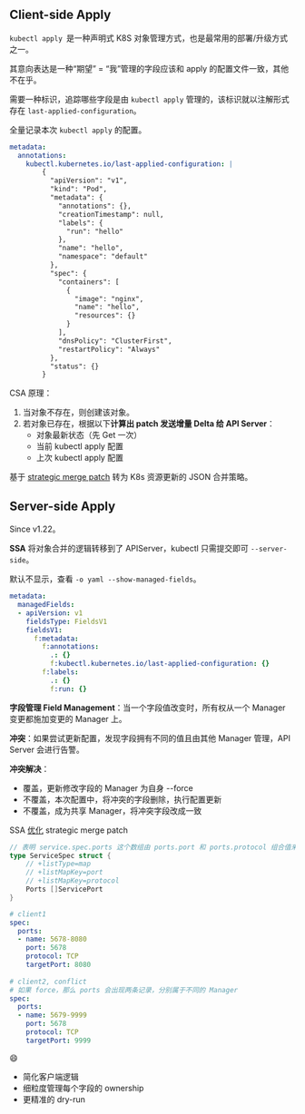 ## Client-side Apply

`kubectl apply `是一种声明式 K8S 对象管理方式，也是最常用的部署/升级方式之一。

其意向表达是一种“期望” = “我”管理的字段应该和 apply 的配置文件一致，其他不在乎。

需要一种标识，追踪哪些字段是由 `kubectl apply` 管理的，该标识就以注解形式存在 `last-applied-configuration`。

全量记录本次 `kubectl apply` 的配置。

```yaml
metadata:
  annotations:
	kubectl.kubernetes.io/last-applied-configuration: |
        {
          "apiVersion": "v1",
          "kind": "Pod",
          "metadata": {
            "annotations": {},
            "creationTimestamp": null,
            "labels": {
              "run": "hello"
            },
            "name": "hello",
            "namespace": "default"
          },
          "spec": {
            "containers": [
              {
                "image": "nginx",
                "name": "hello",
                "resources": {}
              }
            ],
            "dnsPolicy": "ClusterFirst",
            "restartPolicy": "Always"
          },
          "status": {}
        }
```

CSA 原理：

1. 当对象不存在，则创建该对象。
2. 若对象已存在，根据以下**计算出 patch 发送增量 Delta 给 API Server**：
   - 对象最新状态（先 Get 一次）
   - 当前 kubectl apply 配置
   - 上次 kubectl apply 配置

基于 [strategic merge patch](https://kubernetes.io/docs/tasks/manage-kubernetes-objects/declarative-config/#how-apply-calculates-differences-and-merges-changes) 转为 K8s 资源更新的 JSON 合并策略。

## Server-side Apply

Since v1.22。

**SSA** 将对象合并的逻辑转移到了 APIServer，kubectl 只需提交即可 `--server-side`。

默认不显示，查看 `-o yaml --show-managed-fields`。

```yaml
metadata:
  managedFields:
  - apiVersion: v1
    fieldsType: FieldsV1
    fieldsV1:
      f:metadata:
        f:annotations:
          .: {}
          f:kubectl.kubernetes.io/last-applied-configuration: {}
        f:labels:
          .: {}
          f:run: {}
```

**字段管理 Field Management**：当一个字段值改变时，所有权从一个 Manager 变更都施加变更的 Manager 上。

**冲突**：如果尝试更新配置，发现字段拥有不同的值且由其他 Manager 管理，API Server 会进行告警。

**冲突解决**：

- 覆盖，更新修改字段的 Manager 为自身 --force
- 不覆盖，本次配置中，将冲突的字段删除，执行配置更新
- 不覆盖，成为共享 Manager，将冲突字段改成一致

SSA [优化](https://kubernetes.io/docs/reference/using-api/server-side-apply/#merge-strategy) strategic merge patch

```go
// 表明 service.spec.ports 这个数组由 ports.port 和 ports.protocol 组合值来确定唯一性
type ServiceSpec struct {
    // +listType=map
	// +listMapKey=port
	// +listMapKey=protocol
    Ports []ServicePort
}
```

```yaml
# client1
spec:
  ports:
  - name: 5678-8080
    port: 5678
    protocol: TCP
    targetPort: 8080
    
# client2, conflict
# 如果 force，那么 ports 会出现两条记录，分别属于不同的 Manager
spec:
  ports:
  - name: 5679-9999
    port: 5678
    protocol: TCP
    targetPort: 9999
```

:smile:

- 简化客户端逻辑
- 细粒度管理每个字段的 ownership
- 更精准的 dry-run